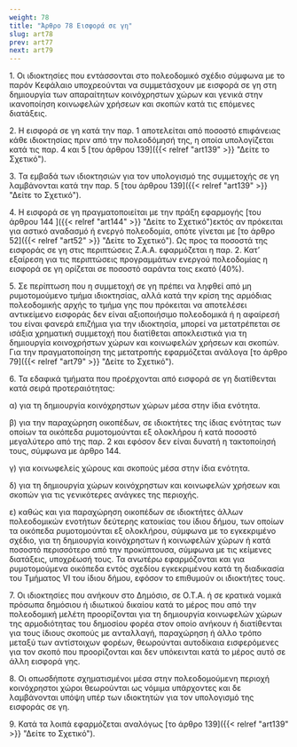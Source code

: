 ```yaml
---
weight: 78
title: "Άρθρο 78 Εισφορά σε γη"
slug: art78
prev: art77
next: art79
---
```


1\. Οι ιδιοκτησίες που εντάσσονται στο πολεοδομικό σχέδιο σύμφωνα με το παρόν Κεφάλαιο υποχρεούνται να συμμετάσχουν με εισφορά σε γη στη δημιουργία των απαραίτητων κοινόχρηστων χώρων και γενικά στην ικανοποίηση κοινωφελών χρήσεων και σκοπών κατά τις επόμενες διατάξεις.

2\. Η εισφορά σε γη κατά την παρ. 1 αποτελείται από ποσοστό επιφάνειας κάθε ιδιοκτησίας πριν από την πολεοδόμησή της, η οποία υπολογίζεται κατά τις παρ. 4 και 5 [του άρθρου 139]({{< relref "art139" >}} "Δείτε το Σχετικό").

3\. Τα εμβαδά των ιδιοκτησιών για τον υπολογισμό της συμμετοχής σε γη λαμβάνονται κατά την παρ. 5 [του άρθρου 139]({{< relref "art139" >}} "Δείτε το Σχετικό").

4\. Η εισφορά σε γη πραγματοποιείται με την πράξη εφαρμογής [του άρθρου 144 ]({{< relref "art144" >}} "Δείτε το Σχετικό")εκτός αν πρόκειται για αστικό αναδασμό ή ενεργό πολεοδομία, οπότε γίνεται με [το άρθρο 52]({{< relref "art52" >}} "Δείτε το Σχετικό"). Ως προς τα ποσοστά της εισφοράς σε γη στις περιπτώσεις Ζ.Α.Α. εφαρμόζεται η παρ. 2. Κατ’ εξαίρεση για τις περιπτώσεις προγραμμάτων ενεργού πολεοδομίας η εισφορά σε γη ορίζεται σε ποσοστό σαράντα τοις εκατό (40%).

5\. Σε περίπτωση που η συμμετοχή σε γη πρέπει να ληφθεί από μη ρυμοτομούμενο τμήμα ιδιοκτησίας, αλλά κατά την κρίση της αρμόδιας πολεοδομικής αρχής το τμήμα γης που πρόκειται να αποτελέσει αντικείμενο εισφοράς δεν είναι αξιοποιήσιμο πολεοδομικά ή η αφαίρεσή του είναι φανερά επιζήμια για την ιδιοκτησία, μπορεί να μετατρέπεται σε ισάξια χρηματική συμμετοχή που διατίθεται αποκλειστικά για τη δημιουργία κοινοχρήστων χώρων και κοινωφελών χρήσεων και σκοπών. Για την πραγματοποίηση της μετατροπής εφαρμόζεται ανάλογα [το άρθρο 79]({{< relref "art79" >}} "Δείτε το Σχετικό").

6\. Τα εδαφικά τμήματα που προέρχονται από εισφορά σε γη διατίθενται κατά σειρά προτεραιότητας:

α) για τη δημιουργία κοινόχρηστων χώρων μέσα στην ίδια ενότητα.

β) για την παραχώρηση οικοπέδων, σε ιδιοκτήτες της ίδιας ενότητας των οποίων τα οικόπεδα ρυμοτομούνται εξ ολοκλήρου ή κατά ποσοστό μεγαλύτερο από της παρ. 2 και εφόσον δεν είναι δυνατή η τακτοποίησή τους, σύμφωνα με άρθρο 144.

γ) για κοινωφελείς χώρους και σκοπούς μέσα στην ίδια ενότητα.

δ) για τη δημιουργία χώρων κοινόχρηστων και κοινωφελών χρήσεων και σκοπών για τις γενικότερες ανάγκες της περιοχής.

ε) καθώς και για παραχώρηση οικοπέδων σε ιδιοκτήτες άλλων πολεοδομικών ενοτήτων δεύτερης κατοικίας του ίδιου δήμου, των οποίων τα οικόπεδα ρυμοτομούνται εξ ολοκλήρου, σύμφωνα με το εγκεκριμένο σχέδιο, για τη δημιουργία κοινόχρηστων ή κοινωφελών χώρων ή κατά ποσοστό περισσότερο από την προκύπτουσα, σύμφωνα με τις κείμενες διατάξεις, υποχρέωσή τους. Τα ανωτέρω εφαρμόζονται και για ρυμοτομούμενα οικόπεδα εντός σχεδίου εγκεκριμένου κατά τη διαδικασία του Τμήματος VI του ίδιου δήμου, εφόσον το επιθυμούν οι ιδιοκτήτες τους.

7\. Οι ιδιοκτησίες που ανήκουν στο Δημόσιο, σε Ο.Τ.Α. ή σε κρατικά νομικά πρόσωπα δημόσιου ή ιδιωτικού δικαίου κατά το μέρος που από την πολεοδομική μελέτη προορίζονται για τη δημιουργία κοινωφελών χώρων της αρμοδιότητας του δημοσίου φορέα στον οποίο ανήκουν ή διατίθενται για τους ίδιους σκοπούς με ανταλλαγή, παραχώρηση ή άλλο τρόπο μεταξύ των αντίστοιχων φορέων, θεωρούνται αυτοδίκαια εισφερόμενες για τον σκοπό που προορίζονται και δεν υπόκεινται κατά το μέρος αυτό σε άλλη εισφορά γης.

8\. Οι οπωσδήποτε σχηματισμένοι μέσα στην πολεοδομούμενη περιοχή κοινόχρηστοι χώροι θεωρούνται ως νόμιμα υπάρχοντες και δε λαμβάνονται υπόψη υπέρ των ιδιοκτητών για τον υπολογισμό της εισφοράς σε γη.

9\. Κατά τα λοιπά εφαρμόζεται αναλόγως [το άρθρο 139]({{< relref "art139" >}} "Δείτε το Σχετικό").


